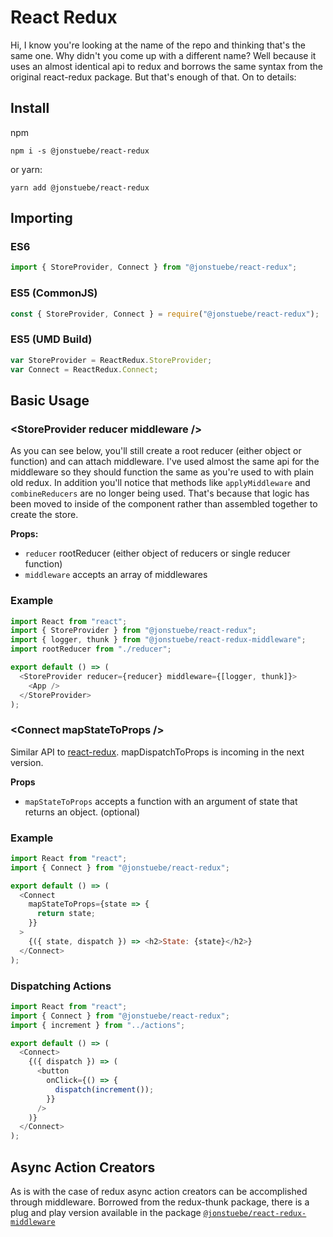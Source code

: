 # React Redux

Hi, I know you're looking at the name of the repo and thinking that's the same one. Why didn't you come up with a different name? Well because it uses an almost identical api to redux and borrows the same syntax from the original react-redux package. But that's enough of that. On to details:

## Install

npm

```shell
npm i -s @jonstuebe/react-redux
```

or yarn:

```shell
yarn add @jonstuebe/react-redux
```

## Importing

### ES6

```javascript
import { StoreProvider, Connect } from "@jonstuebe/react-redux";
```

### ES5 (CommonJS)

```javascript
const { StoreProvider, Connect } = require("@jonstuebe/react-redux");
```

### ES5 (UMD Build)

```javascript
var StoreProvider = ReactRedux.StoreProvider;
var Connect = ReactRedux.Connect;
```

## Basic Usage

### \<StoreProvider reducer middleware />

As you can see below, you'll still create a root reducer (either object or function) and can attach middleware. I've used almost the same api for the middleware so they should function the same as you're used to with plain old redux. In addition you'll notice that methods like `applyMiddleware` and `combineReducers` are no longer being used. That's because that logic has been moved to inside of the component rather than assembled together to create the store.

**Props:**

* `reducer` rootReducer (either object of reducers or single reducer function)
* `middleware` accepts an array of middlewares

### Example

```javascript
import React from "react";
import { StoreProvider } from "@jonstuebe/react-redux";
import { logger, thunk } from "@jonstuebe/react-redux-middleware";
import rootReducer from "./reducer";

export default () => (
  <StoreProvider reducer={reducer} middleware={[logger, thunk]}>
    <App />
  </StoreProvider>
);
```

### \<Connect mapStateToProps />

Similar API to [react-redux](https://github.com/reactjs/react-redux). mapDispatchToProps is incoming in the next version.

**Props**

* `mapStateToProps` accepts a function with an argument of state that returns an object. (optional)

### Example

```javascript
import React from "react";
import { Connect } from "@jonstuebe/react-redux";

export default () => (
  <Connect
    mapStateToProps={state => {
      return state;
    }}
  >
    {({ state, dispatch }) => <h2>State: {state}</h2>}
  </Connect>
);
```

### Dispatching Actions

```javascript
import React from "react";
import { Connect } from "@jonstuebe/react-redux";
import { increment } from "../actions";

export default () => (
  <Connect>
    {({ dispatch }) => (
      <button
        onClick={() => {
          dispatch(increment());
        }}
      />
    )}
  </Connect>
);
```

## Async Action Creators

As is with the case of redux async action creators can be accomplished through middleware. Borrowed from the redux-thunk package, there is a plug and play version available in the package [`@jonstuebe/react-redux-middleware`](https://github.com/jonstuebe/react-redux/tree/master/packages/react-redux-middleware)
